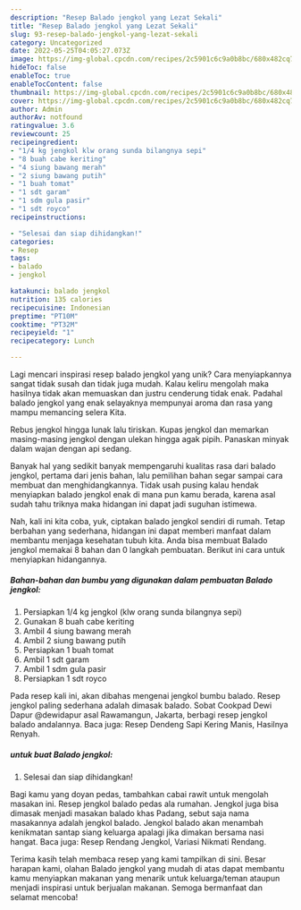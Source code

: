 ```yaml
---
description: "Resep Balado jengkol yang Lezat Sekali"
title: "Resep Balado jengkol yang Lezat Sekali"
slug: 93-resep-balado-jengkol-yang-lezat-sekali
category: Uncategorized
date: 2022-05-25T04:05:27.073Z
image: https://img-global.cpcdn.com/recipes/2c5901c6c9a0b8bc/680x482cq70/balado-jengkol-foto-resep-utama.jpg
hideToc: false
enableToc: true
enableTocContent: false
thumbnail: https://img-global.cpcdn.com/recipes/2c5901c6c9a0b8bc/680x482cq70/balado-jengkol-foto-resep-utama.jpg
cover: https://img-global.cpcdn.com/recipes/2c5901c6c9a0b8bc/680x482cq70/balado-jengkol-foto-resep-utama.jpg
author: Admin
authorAv: notfound
ratingvalue: 3.6
reviewcount: 25
recipeingredient:
- "1/4 kg jengkol klw orang sunda bilangnya sepi"
- "8 buah cabe keriting"
- "4 siung bawang merah"
- "2 siung bawang putih"
- "1 buah tomat"
- "1 sdt garam"
- "1 sdm gula pasir"
- "1 sdt royco"
recipeinstructions:

- "Selesai dan siap dihidangkan!"
categories:
- Resep
tags:
- balado
- jengkol

katakunci: balado jengkol 
nutrition: 135 calories
recipecuisine: Indonesian
preptime: "PT10M"
cooktime: "PT32M"
recipeyield: "1"
recipecategory: Lunch

---
```





Lagi mencari inspirasi resep balado jengkol yang unik? Cara menyiapkannya sangat tidak susah dan tidak juga mudah. Kalau keliru mengolah maka hasilnya tidak akan memuaskan dan justru cenderung tidak enak. Padahal balado jengkol yang enak selayaknya mempunyai aroma dan rasa yang mampu memancing selera Kita.





Rebus jengkol hingga lunak lalu tiriskan. Kupas jengkol dan memarkan masing-masing jengkol dengan ulekan hingga agak pipih. Panaskan minyak dalam wajan dengan api sedang.

Banyak hal yang sedikit banyak mempengaruhi kualitas rasa dari balado jengkol, pertama dari jenis bahan, lalu pemilihan bahan segar sampai cara membuat dan menghidangkannya. Tidak usah pusing kalau hendak menyiapkan balado jengkol enak di mana pun kamu berada, karena asal sudah tahu triknya maka hidangan ini dapat jadi suguhan istimewa.






Nah, kali ini kita coba, yuk, ciptakan balado jengkol sendiri di rumah. Tetap berbahan yang sederhana, hidangan ini dapat memberi manfaat dalam membantu menjaga kesehatan tubuh kita. Anda bisa membuat Balado jengkol memakai 8 bahan dan 0 langkah pembuatan. Berikut ini cara untuk menyiapkan hidangannya.

<!--inarticleads1-->

##### Bahan-bahan dan bumbu yang digunakan dalam pembuatan Balado jengkol:

1. Persiapkan 1/4 kg jengkol (klw orang sunda bilangnya sepi)
1. Gunakan 8 buah cabe keriting
1. Ambil 4 siung bawang merah
1. Ambil 2 siung bawang putih
1. Persiapkan 1 buah tomat
1. Ambil 1 sdt garam
1. Ambil 1 sdm gula pasir
1. Persiapkan 1 sdt royco


Pada resep kali ini, akan dibahas mengenai jengkol bumbu balado. Resep jengkol paling sederhana adalah dimasak balado. Sobat Cookpad Dewi Dapur @dewidapur asal Rawamangun, Jakarta, berbagi resep jengkol balado andalannya. Baca juga: Resep Dendeng Sapi Kering Manis, Hasilnya Renyah. 

<!--inarticleads2-->

#####  untuk buat Balado jengkol:


1. Selesai dan siap dihidangkan!

Bagi kamu yang doyan pedas, tambahkan cabai rawit untuk mengolah masakan ini. Resep jengkol balado pedas ala rumahan. Jengkol juga bisa dimasak menjadi masakan balado khas Padang, sebut saja nama masakannya adalah jengkol balado. Jengkol balado akan menambah kenikmatan santap siang keluarga apalagi jika dimakan bersama nasi hangat. Baca juga: Resep Rendang Jengkol, Variasi Nikmati Rendang. 

Terima kasih telah membaca resep yang kami tampilkan di sini. Besar harapan kami, olahan Balado jengkol yang mudah di atas dapat membantu kamu menyiapkan makanan yang menarik untuk keluarga/teman ataupun menjadi inspirasi untuk berjualan makanan. Semoga bermanfaat dan selamat mencoba!
